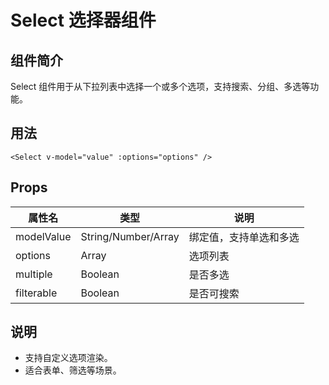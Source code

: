 # Select 选择器组件

## 组件简介
Select 组件用于从下拉列表中选择一个或多个选项，支持搜索、分组、多选等功能。

## 用法
```vue
<Select v-model="value" :options="options" />
```

## Props
| 属性名 | 类型 | 说明 |
| ------ | ---- | ---- |
| modelValue | String/Number/Array | 绑定值，支持单选和多选 |
| options | Array | 选项列表 |
| multiple | Boolean | 是否多选 |
| filterable | Boolean | 是否可搜索 |

## 说明
- 支持自定义选项渲染。
- 适合表单、筛选等场景。 